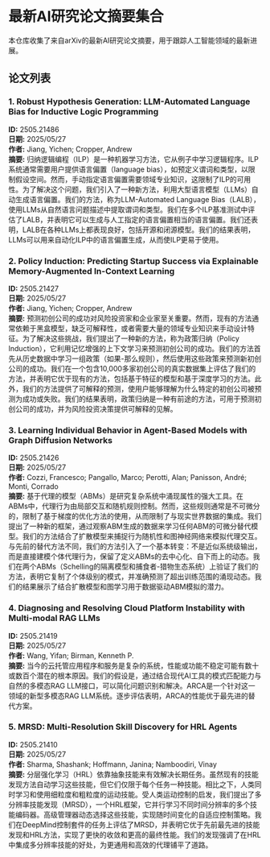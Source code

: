 # 最新AI研究论文摘要集合

本仓库收集了来自arXiv的最新AI研究论文摘要，用于跟踪人工智能领域的最新进展。

## 论文列表

### 1. Robust Hypothesis Generation: LLM-Automated Language Bias for Inductive Logic Programming
**ID:** 2505.21486  
**日期:** 2025/05/27  
**作者:** Jiang, Yichen; Cropper, Andrew  
**摘要:** 归纳逻辑编程（ILP）是一种机器学习方法，它从例子中学习逻辑程序。ILP系统通常需要用户提供语言偏置（language bias），如预定义谓词和类型，以限制假设空间。然而，手动指定语言偏置需要领域专业知识，这限制了ILP的可用性。为了解决这个问题，我们引入了一种新方法，利用大型语言模型（LLMs）自动生成语言偏置。我们的方法，称为LLM-Automated Language Bias（LALB），使用LLMs从自然语言问题描述中提取谓词和类型。我们在多个ILP基准测试中评估了LALB，并表明它可以生成与人工指定的语言偏置相当的语言偏置。我们还表明，LALB在各种LLMs上都表现良好，包括开源和闭源模型。我们的结果表明，LLMs可以用来自动化ILP中的语言偏置生成，从而使ILP更易于使用。

### 2. Policy Induction: Predicting Startup Success via Explainable Memory-Augmented In-Context Learning
**ID:** 2505.21427  
**日期:** 2025/05/27  
**作者:** Jiang, Yichen; Cropper, Andrew  
**摘要:** 预测初创公司的成功对风险投资家和企业家至关重要。然而，现有的方法通常依赖于黑盒模型，缺乏可解释性，或者需要大量的领域专业知识来手动设计特征。为了解决这些挑战，我们提出了一种新的方法，称为政策归纳（Policy Induction），它利用记忆增强的上下文学习来预测初创公司的成功。我们的方法首先从历史数据中学习一组政策（如果-那么规则），然后使用这些政策来预测新初创公司的成功。我们在一个包含10,000多家初创公司的真实数据集上评估了我们的方法，并表明它优于现有的方法，包括基于特征的模型和基于深度学习的方法。此外，我们的方法提供了可解释的预测，使用户能够理解为什么特定的初创公司被预测为成功或失败。我们的结果表明，政策归纳是一种有前途的方法，可用于预测初创公司的成功，并为风险投资决策提供可解释的见解。

### 3. Learning Individual Behavior in Agent-Based Models with Graph Diffusion Networks
**ID:** 2505.21426  
**日期:** 2025/05/27  
**作者:** Cozzi, Francesco; Pangallo, Marco; Perotti, Alan; Panisson, André; Monti, Corrado  
**摘要:** 基于代理的模型（ABMs）是研究复杂系统中涌现属性的强大工具。在ABMs中，代理行为由局部交互和随机规则控制。然而，这些规则通常是不可微分的，限制了基于梯度的优化方法的使用，从而限制了与现实世界数据的集成。我们提出了一种新的框架，通过观察ABM生成的数据来学习任何ABM的可微分替代模型。我们的方法结合了扩散模型来捕捉行为随机性和图神经网络来模拟代理交互。与先前的替代方法不同，我们的方法引入了一个基本转变：不是近似系统级输出，而是直接建模个体代理行为，保留了定义ABMs的去中心化、自下而上的动态。我们在两个ABMs（Schelling的隔离模型和捕食者-猎物生态系统）上验证了我们的方法，表明它复制了个体级别的模式，并准确预测了超出训练范围的涌现动态。我们的结果展示了结合扩散模型和图学习用于数据驱动ABM模拟的潜力。

### 4. Diagnosing and Resolving Cloud Platform Instability with Multi-modal RAG LLMs
**ID:** 2505.21419  
**日期:** 2025/05/27  
**作者:** Wang, Yifan; Birman, Kenneth P.  
**摘要:** 当今的云托管应用程序和服务是复杂的系统，性能或功能不稳定可能有数十或数百个潜在的根本原因。我们的假设是，通过结合现代AI工具的模式匹配能力与自然的多模态RAG LLM接口，可以简化问题识别和解决。ARCA是一个针对这一领域的新型多模态RAG LLM系统。逐步评估表明，ARCA的性能优于最先进的替代方案。

### 5. MRSD: Multi-Resolution Skill Discovery for HRL Agents
**ID:** 2505.21410  
**日期:** 2025/05/27  
**作者:** Sharma, Shashank; Hoffmann, Janina; Namboodiri, Vinay  
**摘要:** 分层强化学习（HRL）依靠抽象技能来有效解决长期任务。虽然现有的技能发现方法自动学习这些技能，但它们仅限于每个任务一种技能。相比之下，人类同时学习和使用细粒度和粗粒度的运动技能。受人类运动控制的启发，我们提出了多分辨率技能发现（MRSD），一个HRL框架，它并行学习不同时间分辨率的多个技能编码器。高级管理器动态选择这些技能，实现随时间变化的自适应控制策略。我们在DeepMind控制套件的任务上评估了MRSD，并表明它优于先前最先进的技能发现和HRL方法，实现了更快的收敛和更高的最终性能。我们的发现强调了在HRL中集成多分辨率技能的好处，为更通用和高效的代理铺平了道路。
